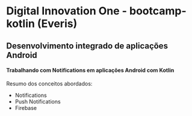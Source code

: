 # Digital Innovation One - bootcamp-kotlin (Everis)

## Desenvolvimento integrado de aplicações Android

#### Trabalhando com Notifications em aplicações Android com Kotlin

Resumo dos conceitos abordados:

- Notifications
- Push Notifications
- Firebase

